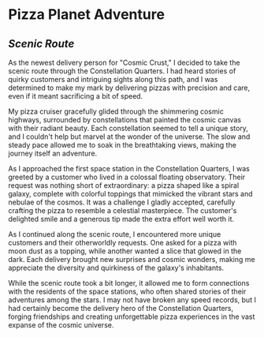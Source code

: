 # Pizza Planet Adventure
## *Scenic Route*

As the newest delivery person for "Cosmic Crust," I decided to take the scenic route through the Constellation Quarters. I had heard stories of quirky customers and intriguing sights along this path, and I was determined to make my mark by delivering pizzas with precision and care, even if it meant sacrificing a bit of speed.

My pizza cruiser gracefully glided through the shimmering cosmic highways, surrounded by constellations that painted the cosmic canvas with their radiant beauty. Each constellation seemed to tell a unique story, and I couldn't help but marvel at the wonder of the universe. The slow and steady pace allowed me to soak in the breathtaking views, making the journey itself an adventure.

As I approached the first space station in the Constellation Quarters, I was greeted by a customer who lived in a colossal floating observatory. Their request was nothing short of extraordinary: a pizza shaped like a spiral galaxy, complete with colorful toppings that mimicked the vibrant stars and nebulae of the cosmos. It was a challenge I gladly accepted, carefully crafting the pizza to resemble a celestial masterpiece. The customer's delighted smile and a generous tip made the extra effort well worth it.

As I continued along the scenic route, I encountered more unique customers and their otherworldly requests. One asked for a pizza with moon dust as a topping, while another wanted a slice that glowed in the dark. Each delivery brought new surprises and cosmic wonders, making me appreciate the diversity and quirkiness of the galaxy's inhabitants.

While the scenic route took a bit longer, it allowed me to form connections with the residents of the space stations, who often shared stories of their adventures among the stars. I may not have broken any speed records, but I had certainly become the delivery hero of the Constellation Quarters, forging friendships and creating unforgettable pizza experiences in the vast expanse of the cosmic universe.

